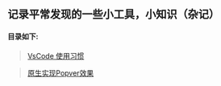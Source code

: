 ## 记录平常发现的一些小工具，小知识（杂记）

#### 目录如下: 

> [VsCode 使用习惯](./vscode/usageHabits.md)

> [原生实现Popver效果](./popver/popver.md)
